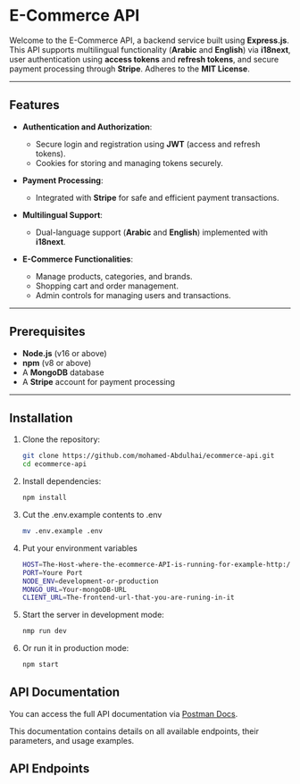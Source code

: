# E-Commerce API

Welcome to the E-Commerce API, a backend service built using **Express.js**. This API supports multilingual functionality (**Arabic** and **English**) via **i18next**, user authentication using **access tokens** and **refresh tokens**, and secure payment processing through **Stripe**. Adheres to the **MIT License**.

---

## Features

- **Authentication and Authorization**:
  - Secure login and registration using **JWT** (access and refresh tokens).
  - Cookies for storing and managing tokens securely.

- **Payment Processing**:
  - Integrated with **Stripe** for safe and efficient payment transactions.

- **Multilingual Support**:
  - Dual-language support (**Arabic** and **English**) implemented with **i18next**.

- **E-Commerce Functionalities**:
  - Manage products, categories, and brands.
  - Shopping cart and order management.
  - Admin controls for managing users and transactions.

---

## Prerequisites

- **Node.js** (v16 or above)
- **npm** (v8 or above)
- A **MongoDB** database
- A **Stripe** account for payment processing

---

## Installation
1. Clone the repository:

   ```bash
   git clone https://github.com/mohamed-Abdulhai/ecommerce-api.git
   cd ecommerce-api
2. Install dependencies:
    ```bash
    npm install
3. Cut the .env.example contents to .env
   ```bash
   mv .env.example .env
4. Put your environment variables
   ```bash
   HOST=The-Host-where-the-ecommerce-API-is-running-for-example-http://localhost:5000
   PORT=Youre Port
   NODE_ENV=development-or-production
   MONGO_URL=Your-mongoDB-URL
   CLIENT_URL=The-frontend-url-that-you-are-runing-in-it
5. Start the server in development mode:
    ```bash
    nmp run dev
6. Or run it in production mode:
    ```bash
    npm start
## API Documentation

You can access the full API documentation via [Postman Docs](https://documenter.getpostman.com/view/29809197/2sAYJ7hfBR).

This documentation contains details on all available endpoints, their parameters, and usage examples.

## API Endpoints
